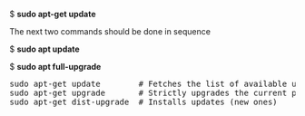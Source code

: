 
$ <b>sudo apt-get update</b>

The next two commands should be done in sequence

$ <b>sudo apt update</b>

$ <b>sudo apt full-upgrade</b>

<pre>
sudo apt-get update        # Fetches the list of available updates
sudo apt-get upgrade       # Strictly upgrades the current packages
sudo apt-get dist-upgrade  # Installs updates (new ones)
</pre>
